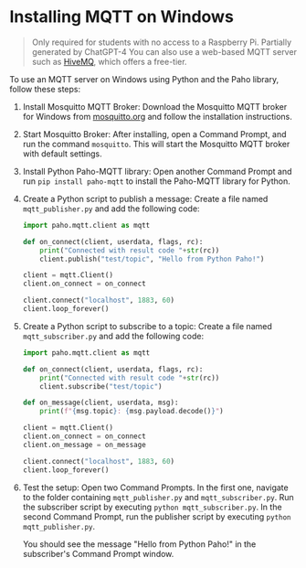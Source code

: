 # Installing MQTT on Windows

> Only required for students with no access to a Raspberry Pi. Partially generated by ChatGPT-4
> You can also use a web-based MQTT server such as [HiveMQ](https://console.hivemq.cloud/), which offers a free-tier.

To use an MQTT server on Windows using Python and the Paho library, follow these steps:

1. Install Mosquitto MQTT Broker:
   Download the Mosquitto MQTT broker for Windows from [mosquitto.org](https://mosquitto.org/download/) and follow the installation instructions.

2. Start Mosquitto Broker:
   After installing, open a Command Prompt, and run the command `mosquitto`. This will start the Mosquitto MQTT broker with default settings.

3. Install Python Paho-MQTT library:
   Open another Command Prompt and run `pip install paho-mqtt` to install the Paho-MQTT library for Python.

4. Create a Python script to publish a message:
   Create a file named `mqtt_publisher.py` and add the following code:

   ```python
   import paho.mqtt.client as mqtt

   def on_connect(client, userdata, flags, rc):
       print("Connected with result code "+str(rc))
       client.publish("test/topic", "Hello from Python Paho!")

   client = mqtt.Client()
   client.on_connect = on_connect

   client.connect("localhost", 1883, 60)
   client.loop_forever()
   ```

5. Create a Python script to subscribe to a topic:
   Create a file named `mqtt_subscriber.py` and add the following code:

   ```python
   import paho.mqtt.client as mqtt

   def on_connect(client, userdata, flags, rc):
       print("Connected with result code "+str(rc))
       client.subscribe("test/topic")

   def on_message(client, userdata, msg):
       print(f"{msg.topic}: {msg.payload.decode()}")

   client = mqtt.Client()
   client.on_connect = on_connect
   client.on_message = on_message

   client.connect("localhost", 1883, 60)
   client.loop_forever()
   ```

6. Test the setup:
   Open two Command Prompts. In the first one, navigate to the folder containing `mqtt_publisher.py` and `mqtt_subscriber.py`. Run the subscriber script by executing `python mqtt_subscriber.py`. In the second Command Prompt, run the publisher script by executing `python mqtt_publisher.py`.

   You should see the message "Hello from Python Paho!" in the subscriber's Command Prompt window.
